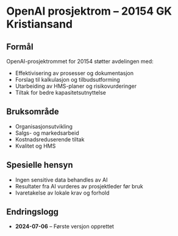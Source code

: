 # OpenAI prosjektrom – 20154 GK Kristiansand

## Formål
OpenAI-prosjektrommet for 20154 støtter avdelingen med:
- Effektivisering av prosesser og dokumentasjon
- Forslag til kalkulasjon og tilbudsutforming
- Utarbeiding av HMS-planer og risikovurderinger
- Tiltak for bedre kapasitetsutnyttelse

## Bruksområde
- Organisasjonsutvikling
- Salgs- og markedsarbeid
- Kostnadsreduserende tiltak
- Kvalitet og HMS

## Spesielle hensyn
- Ingen sensitive data behandles av AI
- Resultater fra AI vurderes av prosjektleder før bruk
- Ivaretakelse av lokale krav og forhold

## Endringslogg
- **2024-07-06** – Første versjon opprettet
